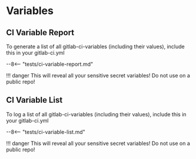 # Variables

## CI Variable Report

To generate a list of all gitlab-ci-variables (including their values), include this in your gitlab-ci.yml

--8<-- "tests/ci-variable-report.md"

!!! danger
This will reveal all your sensitive secret variables! Do not use on a public repo!

## CI Variable List

To log a list of all gitlab-ci-variables (including their values), include this in your gitlab-ci.yml

--8<-- "tests/ci-variable-list.md"

!!! danger
This will reveal all your sensitive secret variables! Do not use on a public repo!

